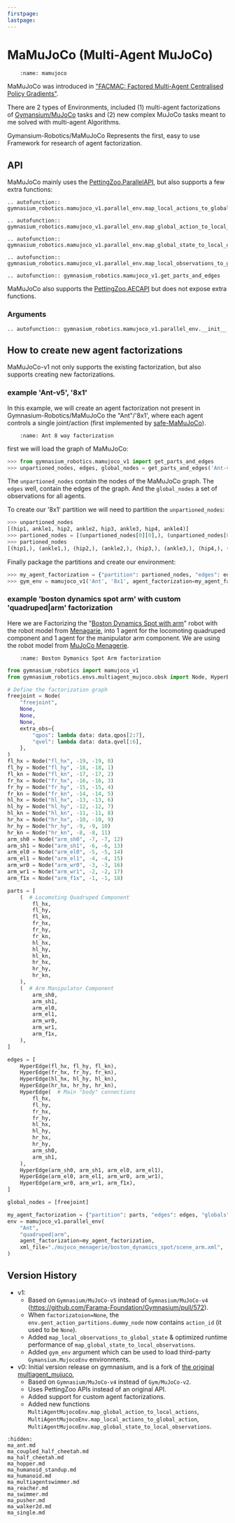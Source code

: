 ```yaml
---
firstpage:
lastpage:
---
```



# MaMuJoCo (Multi-Agent MuJoCo)
```{figure} figures/mamujoco.png
    :name: mamujoco
```

MaMuJoCo was introduced in ["FACMAC: Factored Multi-Agent Centralised Policy Gradients"](https://arxiv.org/abs/2003.06709).

There are 2 types of Environments, included (1) multi-agent factorizations of [Gymansium/MuJoCo](https://gymnasium.farama.org/environments/mujoco/) tasks and (2) new complex MuJoCo tasks meant to me solved with multi-agent Algorithms.

Gymansium-Robotics/MaMuJoCo Represents the first, easy to use Framework for research of agent factorization.

## API
MaMuJoCo mainly uses the [PettingZoo.ParallelAPI](https://pettingzoo.farama.org/api/parallel/), but also supports a few extra functions:

```{eval-rst}
.. autofunction:: gymnasium_robotics.mamujoco_v1.parallel_env.map_local_actions_to_global_action
```
```{eval-rst}
.. autofunction:: gymnasium_robotics.mamujoco_v1.parallel_env.map_global_action_to_local_actions
```
```{eval-rst}
.. autofunction:: gymnasium_robotics.mamujoco_v1.parallel_env.map_global_state_to_local_observations
```
```{eval-rst}
.. autofunction:: gymnasium_robotics.mamujoco_v1.parallel_env.map_local_observations_to_global_state
```
```{eval-rst}
.. autofunction:: gymnasium_robotics.mamujoco_v1.get_parts_and_edges
```

MaMuJoCo also supports the [PettingZoo.AECAPI](https://pettingzoo.farama.org/api/aec/) but does not expose extra functions.



### Arguments
```{eval-rst}
.. autofunction:: gymnasium_robotics.mamujoco_v1.parallel_env.__init__
```



## How to create new agent factorizations
MaMuJoCo-v1 not only supports the existing factorization, but also supports creating new factorizations.
### example 'Ant-v5', '8x1'
In this example, we will create an agent factorization not present in Gymnasium-Robotics/MaMuJoCo the "Ant"/'8x1', where each agent controls a single joint/action (first implemented by [safe-MaMuJoCo](https://github.com/chauncygu/Safe-Multi-Agent-Mujoco)).

```{figure} figures/ant_8x1.png
    :name: Ant 8 way factorization
```

first we will load the graph of MaMuJoCo:
```python
>>> from gymnasium_robotics.mamujoco_v1 import get_parts_and_edges
>>> unpartioned_nodes, edges, global_nodes = get_parts_and_edges('Ant-v5', None)
```
The `unpartioned_nodes` contain the nodes of the MaMuJoCo graph.
The `edges` well, contain the edges of the graph.
And the `global_nodes` a set of observations for all agents.

To create our '8x1' partition we will need to partition the `unpartioned_nodes`:
```python
>>> unpartioned_nodes
[(hip1, ankle1, hip2, ankle2, hip3, ankle3, hip4, ankle4)]
>>> partioned_nodes = [(unpartioned_nodes[0][0],), (unpartioned_nodes[0][1],), (unpartioned_nodes[0][2],), (unpartioned_nodes[0][3],), (unpartioned_nodes[0][4],), (unpartioned_nodes[0][5],), (unpartioned_nodes[0][6],), (unpartioned_nodes[0][7],)]
>>> partioned_nodes
[(hip1,), (ankle1,), (hip2,), (ankle2,), (hip3,), (ankle3,), (hip4,), (ankle4,)]
```
Finally package the partitions and create our environment:
```python
>>> my_agent_factorization = {"partition": partioned_nodes, "edges": edges, "globals": global_nodes}
>>> gym_env = mamujoco_v1('Ant', '8x1', agent_factorization=my_agent_factorization)
```


### example 'boston dynamics spot arm' with  custom 'quadruped|arm' factorization
Here we are Factorizing the "[Boston Dynamics Spot with arm](https://bostondynamics.com/products/spot/arm/)" robot with the robot model from [Menagarie](https://github.com/google-deepmind/mujoco_menagerie/tree/main/boston_dynamics_spot), into 1 agent for the locomoting quadruped component and 1 agent for the manipulator arm component.
We are using the robot model from [MuJoCo Menagerie](https://github.com/google-deepmind/mujoco_menagerie/tree/main/boston_dynamics_spot).

```{figure} figures/boston_dymanics_spot_arm.png
    :name: Boston Dymanics Spot Arm factorization
```

```python
from gymnasium_robotics import mamujoco_v1
from gymnasium_robotics.envs.multiagent_mujoco.obsk import Node, HyperEdge

# Define the factorization graph
freejoint = Node(
    "freejoint",
    None,
    None,
    None,
    extra_obs={
        "qpos": lambda data: data.qpos[2:7],
        "qvel": lambda data: data.qvel[:6],
    },
)
fl_hx = Node("fl_hx", -19, -19, 0)
fl_hy = Node("fl_hy", -18, -18, 1)
fl_kn = Node("fl_kn", -17, -17, 2)
fr_hx = Node("fr_hx", -16, -16, 3)
fr_hy = Node("fr_hy", -15, -15, 4)
fr_kn = Node("fr_kn", -14, -14, 5)
hl_hx = Node("hl_hx", -13, -13, 6)
hl_hy = Node("hl_hy", -12, -12, 7)
hl_kn = Node("hl_kn", -11, -11, 8)
hr_hx = Node("hr_hx", -10, -10, 9)
hr_hy = Node("hr_hy", -9, -9, 10)
hr_kn = Node("hr_kn", -8, -8, 11)
arm_sh0 = Node("arm_sh0", -7, -7, 12)
arm_sh1 = Node("arm_sh1", -6, -6, 13)
arm_el0 = Node("arm_el0", -5, -5, 14)
arm_el1 = Node("arm_el1", -4, -4, 15)
arm_wr0 = Node("arm_wr0", -3, -3, 16)
arm_wr1 = Node("arm_wr1", -2, -2, 17)
arm_f1x = Node("arm_f1x", -1, -1, 18)

parts = [
    (  # Locomoting Quadruped Component
        fl_hx,
        fl_hy,
        fl_kn,
        fr_hx,
        fr_hy,
        fr_kn,
        hl_hx,
        hl_hy,
        hl_kn,
        hr_hx,
        hr_hy,
        hr_kn,
    ),
    (  # Arm Manipulator Component
        arm_sh0,
        arm_sh1,
        arm_el0,
        arm_el1,
        arm_wr0,
        arm_wr1,
        arm_f1x,
    ),
]

edges = [
    HyperEdge(fl_hx, fl_hy, fl_kn),
    HyperEdge(fr_hx, fr_hy, fr_kn),
    HyperEdge(hl_hx, hl_hy, hl_kn),
    HyperEdge(hr_hx, hr_hy, hr_kn),
    HyperEdge(  # Main "body" connections
        fl_hx,
        fl_hy,
        fr_hx,
        fr_hy,
        hl_hx,
        hl_hy,
        hr_hx,
        hr_hy,
        arm_sh0,
        arm_sh1,
    ),
    HyperEdge(arm_sh0, arm_sh1, arm_el0, arm_el1),
    HyperEdge(arm_el0, arm_el1, arm_wr0, arm_wr1),
    HyperEdge(arm_wr0, arm_wr1, arm_f1x),
]

global_nodes = [freejoint]

my_agent_factorization = {"partition": parts, "edges": edges, "globals": global_nodes}
env = mamujoco_v1.parallel_env(
    "Ant",
    "quadruped|arm",
    agent_factorization=my_agent_factorization,
    xml_file="./mujoco_menagerie/boston_dynamics_spot/scene_arm.xml",
)
```



## Version History
* v1:
	- Based on `Gymnasium/MuJoCo-v5` instead of `Gymnasium/MuJoCo-v4` (https://github.com/Farama-Foundation/Gymnasium/pull/572).
	- When `factorizatoion=None`, the `env.gent_action_partitions.dummy_node` now contains `action_id` (it used to be `None`).
	- Added `map_local_observations_to_global_state` & optimized runtime performance of `map_global_state_to_local_observations`.
	- Added `gym_env` argument which can be used to load third-party `Gymansium.MujocoEnv` environments.
* v0: Initial version release on gymnasium, and is a fork of [the original multiagent_mujuco](https://github.com/schroederdewitt/multiagent_mujoco),
	- Based on `Gymnasium/MuJoCo-v4` instead of `Gym/MuJoCo-v2`.
	- Uses PettingZoo APIs instead of an original API.
	- Added support for custom agent factorizations.
	- Added new functions `MultiAgentMujocoEnv.map_global_action_to_local_actions`, `MultiAgentMujocoEnv.map_local_actions_to_global_action`, `MultiAgentMujocoEnv.map_global_state_to_local_observations`.



```{toctree}
:hidden:
ma_ant.md
ma_coupled_half_cheetah.md
ma_half_cheetah.md
ma_hopper.md
ma_humanoid_standup.md
ma_humanoid.md
ma_multiagentswimmer.md
ma_reacher.md
ma_swimmer.md
ma_pusher.md
ma_walker2d.md
ma_single.md
```
